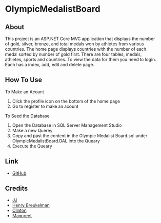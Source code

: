 # OlympicMedalistBoard

## About
This project is an ASP.NET Core MVC application that displays the 
number of gold, silver, bronze, and total medals won by athletes from 
various countries. The home page displays countries with the number of 
each medal sorted by number of gold first. There are four tables; medals,
athletes, sports and countries. To view the data for them you need to
login. Each has a index, add, edit and delete page. 

## How To Use
To Make an Acount
1. Click the profile icon on the bottom of the home page
2. Go to register to make an acount

To Seed the Database
1. Open the Database in SQL Server Management Studio
2. Make a new Querey
3. Copy and past the content in the Olympic Medalist Board.sql under 
OlympicMedalistBoard.DAL into the Queary
4. Execute the Queary

## Link
- [GitHub](https://github.com/cnbjjj/OlympicMedalistBoard)

## Credits
- [JJ](https://github.com/cnbjjj)
- [Henry Breukelman](https://github.com/HenryBreukelman)
- [Clinton](https://github.com/gbevwunu)
- [Manpreet](https://github.com/dhillxnm)
